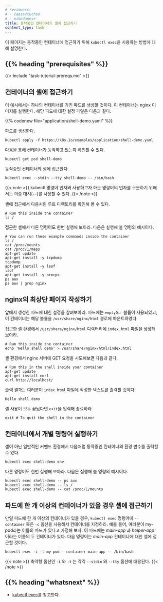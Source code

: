 ```yaml
---
# reviewers:
# - caesarxuchao
# - mikedanese
title: 동작중인 컨테이너의 셸에 접근하기
content_type: task
---
```


<!-- overview -->

이 페이지는 동작중인 컨테이너에 접근하기 위해 `kubectl exec`을 사용하는
방법에 대해 설명한다.




## {{% heading "prerequisites" %}}


{{< include "task-tutorial-prereqs.md" >}}




<!-- steps -->

## 컨테이너의 셸에 접근하기

이 예시에서는 하나의 컨테이너를 가진 파드를 생성할 것이다. 이 컨테이너는
nginx 이미지를 실행한다. 해당 파드에 대한 설정 파일은 다음과 같다.

{{% codenew file="application/shell-demo.yaml" %}}

파드를 생성한다.

```shell
kubectl apply -f https://k8s.io/examples/application/shell-demo.yaml
```

다음을 통해 컨테이너가 동작하고 있는지 확인할 수 있다.

```shell
kubectl get pod shell-demo
```

동작중인 컨테이너의 셸에 접근한다.

```shell
kubectl exec --stdin --tty shell-demo -- /bin/bash
```

{{< note >}}
kubectl 명령어 인자와 사용하고자 하는 명령어의 인자를 구분하기 위해서는 이중 대시(`--`)를 사용할 수 있다.
{{< /note >}}

셸에 접근해서 다음처럼 루트 디렉토리를 확인해 볼 수 있다.

```shell
# Run this inside the container
ls /
```

접근한 셸에서 다른 명령어도 한번 실행해 보아라. 다음은 실행해 볼
명령의 예시이다.

```shell
# You can run these example commands inside the container
ls /
cat /proc/mounts
cat /proc/1/maps
apt-get update
apt-get install -y tcpdump
tcpdump
apt-get install -y lsof
lsof
apt-get install -y procps
ps aux
ps aux | grep nginx
```

## nginx의 최상단 페이지 작성하기

앞에서 생성한 파드에 대한 설정을 살펴보아라. 파드에는
`emptyDir` 볼륨이 사용되었고, 이 컨테이너는 해당 볼륨을
`/usr/share/nginx/html` 경로에 마운트하였다.

접근한 셸 환경에서 `/usr/share/nginx/html` 디렉터리에 `index.html` 파일을
생성해 보아라.

```shell
# Run this inside the container
echo 'Hello shell demo' > /usr/share/nginx/html/index.html
```

셸 환경에서 nginx 서버에 GET 요청을 시도해보면 다음과 같다.

```shell
# Run this in the shell inside your container
apt-get update
apt-get install curl
curl http://localhost/
```

출력 결과는 여러분이 `index.html` 파일에 작성한 텍스트를 출력할 것이다.

```
Hello shell demo
```

셸 사용이 모두 끝났다면 `exit`을 입력해 종료하라.

```shell
exit # To quit the shell in the container
```

## 컨테이너에서 개별 명령어 실행하기

셸이 아닌 일반적인 커맨드 환경에서 다음처럼 동작중인 컨테이너의
환경 변수를 출력할 수 있다.

```shell
kubectl exec shell-demo env
```

다른 명령어도 한번 실행해 보아라. 다음은 실행해 볼 명령의 예시이다.

```shell
kubectl exec shell-demo -- ps aux
kubectl exec shell-demo -- ls /
kubectl exec shell-demo -- cat /proc/1/mounts
```



<!-- discussion -->

## 파드에 한 개 이상의 컨테이너가 있을 경우 셸에 접근하기

만일 파드에 한 개 이상의 컨테이너가 있을 경우, `kubectl exec` 명령어에
`--container` 혹은 `-c` 옵션을 사용해서 컨테이너를 지정하라. 예를 들어,
여러분이 my-pod라는 이름의 파드가 있다고 가정해 보자. 이 파드에는 _main-app_ 과 
_helper-app_ 이라는 이름의 두 컨테이너가 있다. 다음 명령어는 _main-app_ 
컨테이너에 대한 셸에 접근할 것이다.

```shell
kubectl exec -i -t my-pod --container main-app -- /bin/bash
```

{{< note >}}
축약형 옵션인 `-i` 와 `-t` 는 각각 `--stdin` 와 `--tty` 옵션에 대응된다.
{{< /note >}}


## {{% heading "whatsnext" %}}


* [kubectl exec](/docs/reference/generated/kubectl/kubectl-commands/#exec)를 참고한다.
